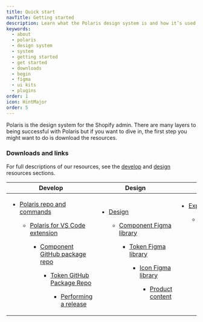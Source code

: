 ```yaml
---
title: Quick start
navTitle: Getting started
description: Learn what the Polaris design system is and how it’s used by UXers and developers to build world-class Shopify admin experiences.
keywords:
  - about
  - polaris
  - design system
  - system
  - getting started
  - get started
  - downloads
  - begin
  - figma
  - ui kits
  - plugins
order: 1
icon: HintMajor
order: 5
---
```


Polaris is the design system for the Shopify admin. There are many layers to being successful with Polaris but if you want to dive in, the first step you might want to do is download the resources.

### Downloads and links

For full descriptions of our resources, see the [develop](/getting-started/##develop) and [design](/getting-started/##design) resources sections.

| Develop                                                               | Design                                                                       | Start exploring                                                                         |     |     |
| ---------------------------------------------------------------------------- | --------------------------------------------------------------------------------------- | ----------------------------------------------------------------------------------------------- | --- | --- |
| <ul><li>[Polaris repo and commands](https://github.com/Shopify/polaris/tree/main/polaris-react)</li><ul><li>[Polaris for VS Code extension](https://marketplace.visualstudio.com/items?itemName=Shopify.polaris-for-vscode)</li><ul><li>[Component GitHub package repo](https://github.com/Shopify/polaris/tree/main/polaris-react)</li><ul><li>[Token GitHub Package Repo](https://github.com/Shopify/polaris/tree/main/polaris-tokens)</li><ul><li>[Performing a release](https://github.com/Shopify/polaris/blob/main/documentation/Releasing.md) | <ul><li>[ Design ](polaris.shopify.com/design)</li><ul><li>[Component Figma library](https://www.figma.com/community/file/1111360433678236702)</li><ul><li>[Token Figma library](https://www.figma.com/community/file/1111359207966840858)</li><ul><li>[Icon Figma library](https://www.figma.com/file/mMHFt3kEDNjLMZWowi6gnt/Polaris-Icons?node-id=753%3A2)</li><ul><li>[Product content](https://polaris.shopify.com/foundations/content/product-content)| <ul><li>[Experience values](https://polaris.shopify.com/foundations/foundations/experience-values)</li><ul><li>[Accessibility](https://polaris.shopify.com/foundations/foundations/accessibility)</li><ul><li>[React component library](https://polaris.shopify.com/components)</li><ul><li>[Token library](https://polaris.shopify.com/tokens/colors)</li><ul><li>[Icon library](https://polaris.shopify.com/icons)</li><ul><li>[Actionable language](https://polaris.shopify.com/foundations/content/actionable-language)</li><ul><li>[Error messages](https://polaris.shopify.com/foundations/patterns/error-messages)
